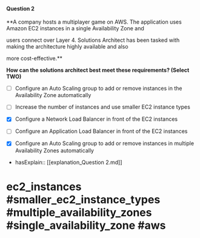 #### Question  2

**A company hosts a multiplayer game on AWS. The application uses Amazon EC2 instances in a single Availability Zone and

users connect over Layer 4. Solutions Architect has been tasked with making the architecture highly available and also

more cost-effective.**

**How can the solutions architect best meet these requirements? (Select TWO)**

- [ ] Configure an Auto Scaling group to add or remove instances in the Availability Zone automatically

- [ ] Increase the number of instances and use smaller EC2 instance types

- [x] Configure a Network Load Balancer in front of the EC2 instances

- [ ] Configure an Application Load Balancer in front of the EC2 instances

- [x] Configure an Auto Scaling group to add or remove instances in multiple Availability Zones automatically

- hasExplain:: [[explanation_Question  2.md]]

# ec2_instances #smaller_ec2_instance_types #multiple_availability_zones #single_availability_zone #aws
